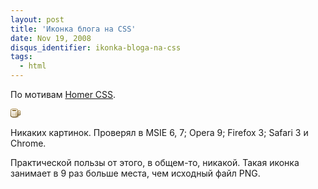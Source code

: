 ```yaml
---
layout: post
title: 'Иконка блога на CSS'
date: Nov 19, 2008
disqus_identifier: ikonka-bloga-na-css
tags:
  - html
---
```


По мотивам [Homer CSS](http://www.romancortes.com/blog/homer-css/).

<style type="text/css">.ico{width:16px;height:16px;font-size:0;line-height:0;}.ico i{float:left;width:1px;height:1px;font-size:0;line-height:0;display:block;}</style><div class="ico"><i></i><i style="background:#ece5d7">&nbsp;</i><i style="background:#d1c09c">&nbsp;</i><i style="background:#bba16b">&nbsp;</i><i style="background:#b79b63;width:4px">&nbsp;</i><i style="background:#bba16b">&nbsp;</i><i style="background:#d1c09c">&nbsp;</i><i style="background:#ece5d7">&nbsp;</i><i style="width:5px">&nbsp;</i><i style="background:#cdbb98">&nbsp;</i><i style="background:#baa270">&nbsp;</i><i style="background:#e2d7c2">&nbsp;</i><i style="background:#f5f2eb">&nbsp;</i><i style="width:4px">&nbsp;</i><i style="background:#f5f2eb">&nbsp;</i><i style="background:#e2d7c2">&nbsp;</i><i style="background:#baa270">&nbsp;</i><i style="background:#cdbb98">&nbsp;</i><i style="width:4px">&nbsp;</i><i style="background:#b49b6a">&nbsp;</i><i style="background:#f9f8f4">&nbsp;</i><i style="background:#d8ceb8">&nbsp;</i><i style="background:#b49d6f">&nbsp;</i><i style="background:#a88b52;width:4px">&nbsp;</i><i style="background:#b49d6f">&nbsp;</i><i style="background:#d8ceb8">&nbsp;</i><i style="background:#f9f8f4">&nbsp;</i><i style="background:#a98d55">&nbsp;</i><i style="width:4px">&nbsp;</i><i style="background:#a2864d">&nbsp;</i><i>&nbsp;</i><i style="background:#cec2a9">&nbsp;</i><i style="background:#937b4b">&nbsp;</i><i style="background:#785a20;width:4px">&nbsp;</i><i style="background:#937b4b">&nbsp;</i><i style="background:#cec2a9">&nbsp;</i><i>&nbsp;</i><i style="background:#a2864d">&nbsp;</i><i style="background:#b59961;width:3px">&nbsp;</i><i style="background:#d9cbaf">&nbsp;</i><i style="background:#9b7f46">&nbsp;</i><i>&nbsp;</i><i style="background:#f6f2eb;width:9px">&nbsp;</i><i style="background:#9b7f46">&nbsp;</i><i style="background:#d3c2a0">&nbsp;</i><i style="background:#fcfcfa">&nbsp;</i><i style="background:#f7f5ef">&nbsp;</i><i style="background:#a98d54">&nbsp;</i><i style="background:#95783f">&nbsp;</i><i>&nbsp;</i><i style="background:#f3eee5;width:6px">&nbsp;</i><i style="background:#e7ddc9">&nbsp;</i><i style="background:#ddd0b5">&nbsp;</i><i style="background:#dcceb2">&nbsp;</i><i style="background:#95783f">&nbsp;</i><i style="background:#aa905e">&nbsp;</i><i style="background:#c9ba9a">&nbsp;</i><i style="background:#f7f4ed">&nbsp;</i><i style="background:#9d8047">&nbsp;</i><i style="background:#8e7138">&nbsp;</i><i>&nbsp;</i><i style="background:#efe9dd;width:6px">&nbsp;</i><i style="background:#d4c3a1;width:2px">&nbsp;</i><i style="background:#dcceb2">&nbsp;</i><i style="background:#8e7138">&nbsp;</i><i style="background:#ebe5db">&nbsp;</i><i style="background:#a38a5a">&nbsp;</i><i style="background:#f1ece0">&nbsp;</i><i style="background:#91743b">&nbsp;</i><i style="background:#876a30">&nbsp;</i><i>&nbsp;</i><i style="background:#ece4d6;width:6px">&nbsp;</i><i style="background:#d3c19d;width:2px">&nbsp;</i><i style="background:#dcceb2">&nbsp;</i><i style="background:#876a30">&nbsp;</i><i style="background:#efece5">&nbsp;</i><i style="background:#927843">&nbsp;</i><i style="background:#ebe3d3">&nbsp;</i><i style="background:#85682e">&nbsp;</i><i style="background:#806329">&nbsp;</i><i>&nbsp;</i><i style="background:#e8e0ce;width:6px">&nbsp;</i><i style="background:#d1be99;width:2px">&nbsp;</i><i style="background:#dcceb2">&nbsp;</i><i style="background:#806329">&nbsp;</i><i style="background:#886f3c">&nbsp;</i><i style="background:#af9b74">&nbsp;</i><i style="background:#e5dbc7">&nbsp;</i><i style="background:#795b21">&nbsp;</i><i style="background:#795c22">&nbsp;</i><i>&nbsp;</i><i style="background:#e5dbc6;width:6px">&nbsp;</i><i style="background:#cdb992;width:2px">&nbsp;</i><i style="background:#dcceb2">&nbsp;</i><i style="background:#795c22">&nbsp;</i><i style="background:#c2ac80">&nbsp;</i><i style="background:#e0d3ba">&nbsp;</i><i style="background:#d8cab0">&nbsp;</i><i style="background:#6d4f15">&nbsp;</i><i style="background:#72551a">&nbsp;</i><i>&nbsp;</i><i style="background:#e1d6bf;width:6px">&nbsp;</i><i style="background:#cdb992;width:2px">&nbsp;</i><i style="background:#dcceb2">&nbsp;</i><i style="background:#72551a">&nbsp;</i><i style="background:#604308;width:3px">&nbsp;</i><i style="background:#b0a284">&nbsp;</i><i style="background:#6b4e13">&nbsp;</i><i style="background:#f5f3f0">&nbsp;</i><i style="background:#efe8db">&nbsp;</i><i style="background:#e2d7c0">&nbsp;</i><i style="background:#ded1b7;width:4px">&nbsp;</i><i style="background:#ceba93">&nbsp;</i><i style="background:#d4c2a0">&nbsp;</i><i style="background:#d4c5a7">&nbsp;</i><i style="background:#6b4e13">&nbsp;</i><i style="background:#c8bfac">&nbsp;</i><i style="background:#f4f2ef">&nbsp;</i><i style="width:2px">&nbsp;</i><i style="background:#9b8862">&nbsp;</i><i style="background:#775d2a">&nbsp;</i><i style="background:#c4b9a3">&nbsp;</i><i style="background:#ebe7e0">&nbsp;</i><i style="width:4px">&nbsp;</i><i style="background:#ccbc9d">&nbsp;</i><i style="background:#ae9a73">&nbsp;</i><i style="background:#735720">&nbsp;</i><i style="background:#897246">&nbsp;</i><i style="background:#c5baa6">&nbsp;</i><i style="background:#e2ddd3">&nbsp;</i><i style="width:2px">&nbsp;</i><i style="background:#f4f2ef">&nbsp;</i><i style="background:#afa184">&nbsp;</i><i style="background:#856e42">&nbsp;</i><i style="background:#6a4e19">&nbsp;</i><i style="background:#5d3f05;width:4px">&nbsp;</i><i style="background:#6a4e19">&nbsp;</i><i style="background:#856e42">&nbsp;</i><i style="background:#ab9c7e">&nbsp;</i><i style="background:#c5baa6">&nbsp;</i><i style="background:#c8bfac">&nbsp;</i><i style="background:#f4f2ef">&nbsp;</i><i style="width:2px">&nbsp;</i><i>&nbsp;</i><i style="background:#fbfbfa">&nbsp;</i><i style="background:#e6e1d9">&nbsp;</i><i style="background:#d4ccbd">&nbsp;</i><i style="background:#c5baa6;width:6px">&nbsp;</i><i style="background:#d4ccbd">&nbsp;</i><i style="background:#e6e1d9">&nbsp;</i><i style="background:#fbfbfa">&nbsp;</i><i style="width:3px">&nbsp;</i><i style="width:16px">&nbsp;</i></div>

Никаких картинок. Проверял в MSIE 6, 7; Opera 9; Firefox 3; Safari 3 и Chrome.

Практической пользы от этого, в общем-то, никакой. Такая иконка занимает в 9 раз больше места, чем исходный файл PNG.
